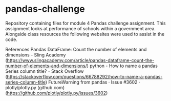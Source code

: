 # pandas-challenge
Repository containing files for module 4 Pandas challenge assignment.
This assignment looks at performance of schools within a government area. Alongside class resources the following websites were used to assist in the code.

References
Pandas DataFrame: Count the number of elements and dimensions - Sling Academy (https://www.slingacademy.com/article/pandas-dataframe-count-the-number-of-elements-and-dimensions/)
python - How to name a pandas Series column title? - Stack Overflow (https://stackoverflow.com/questions/66788292/how-to-name-a-pandas-series-column-title)
FutureWarning from pandas · Issue #3602 · plotly/plotly.py (github.com) (https://github.com/plotly/plotly.py/issues/3602)